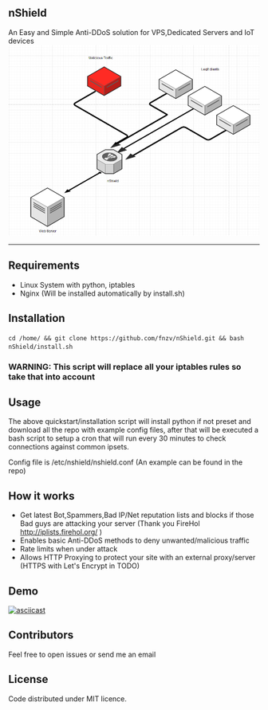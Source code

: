 ## nShield

An Easy and Simple Anti-DDoS solution for VPS,Dedicated Servers and IoT devices
![](nshield-scheme.png?raw=true)

-----------------

## Requirements

- Linux System with python, iptables
- Nginx (Will be installed automatically by install.sh)

## Installation

```cd /home/ && git clone https://github.com/fnzv/nShield.git && bash nShield/install.sh```

### WARNING: This script will replace all your iptables rules so take that into account

## Usage

The above quickstart/installation script will install python if not preset and download all the repo with example config files, after that will be executed a bash script to setup a cron that will run every 30 minutes to check connections against common ipsets.

 Config file is /etc/nshield/nshield.conf (An example can be found in the repo)
 

## How it works

- Get latest Bot,Spammers,Bad IP/Net reputation lists and blocks if those Bad guys are attacking your server (Thank you FireHol http://iplists.firehol.org/ )
- Enables basic Anti-DDoS methods to deny unwanted/malicious traffic 
- Rate limits when under attack 
- Allows HTTP Proxying to protect your site with an external proxy/server  (HTTPS with Let's Encrypt in TODO)

## Demo
[![asciicast](https://asciinema.org/a/elow8qggzb7q6durjpbxsmk6r.png)](https://asciinema.org/a/elow8qggzb7q6durjpbxsmk6r)

## Contributors

Feel free to open issues or send me an email

## License

Code distributed under MIT licence.
